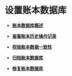 # 设置账本数据库<a name="ZH-CN_TOPIC_0000001100127484"></a>

-   **[账本数据库概述](账本数据库概述.md)**

-   **[查看账本历史操作记录](查看账本历史操作记录.md)**

-   **[校验账本数据一致性](校验账本数据一致性.md)**

-   **[归档账本数据库](归档账本数据库.md)**

-   **[修复账本数据库](修复账本数据库.md)**
